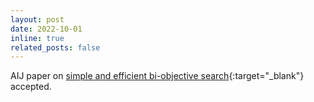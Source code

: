 ```yaml
---
layout: post
date: 2022-10-01
inline: true
related_posts: false
---
```


AIJ paper on [simple and efficient bi-objective search](/assets/pdf/ai-HernandezYBZSKS23.pdf){:target="_blank"} accepted.